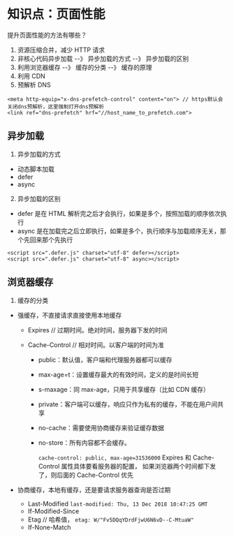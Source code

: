 # 知识点：页面性能

提升页面性能的方法有哪些？

1. 资源压缩合并，减少 HTTP 请求
2. 非核心代码异步加载 --》 异步加载的方式 --》 异步加载的区别
3. 利用浏览器缓存 --》 缓存的分类 --》 缓存的原理
4. 利用 CDN
5. 预解析 DNS

```
<meta http-equip="x-dns-prefetch-control" content="on"> // https默认会关闭dns预解析，这里强制打开dns预解析
<link ref="dns-prefetch" hrf="//host_name_to_prefetch.com">
```

## 异步加载

1. 异步加载的方式

- 动态脚本加载
- defer
- async

2. 异步加载的区别

- defer 是在 HTML 解析完之后才会执行，如果是多个，按照加载的顺序依次执行
- async 是在加载完之后立即执行，如果是多个，执行顺序与加载顺序无关，那个先回来那个先执行

```
<script src=".defer.js" charset="utf-8" defer></script>
<script src=".defer.js" charset="utf-8" async></script>
```

## 浏览器缓存

1. 缓存的分类

- 强缓存，不直接请求直接使用本地缓存

  - Expires // 过期时间。绝对时间，服务器下发的时间
  - Cache-Control // 相对时间。以客户端的时间为准

    - public：默认值，客户端和代理服务器都可以缓存
    - max-age=t：设置缓存最大的有效时间，定义的是时间长短
    - s-maxage：同 max-age，只用于共享缓存（比如 CDN 缓存）
    - private：客户端可以缓存，响应只作为私有的缓存，不能在用户间共享
    - no-cache：需要使用协商缓存来验证缓存数据
    - no-store：所有内容都不会缓存。

      `cache-control: public, max-age=31536000`
      Expires 和 Cache-Control 属性具体要看服务器的配置，
      如果浏览器两个时间都下发了，则后面的 Cache-Control 优先

- 协商缓存，本地有缓存，还是要请求服务器查询是否过期
  - Last-Modified
    `last-modified: Thu, 13 Dec 2018 10:47:25 GMT`
  - If-Modified-Since
  - Etag // 哈希值，
    `etag: W/"Fv5DQqYDrdFjwU6N6vD--C-MtuaW"`
  - If-None-Match
